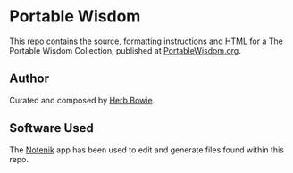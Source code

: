 Portable Wisdom
===============

This repo contains the source, formatting instructions and HTML for a The Portable Wisdom Collection, published at [PortableWisdom.org](https://portablewisdom.org). 

Author
------

Curated and composed by [Herb Bowie](https://hbowie.net/about.html).

Software Used
-------------

The [Notenik](https://notenik.app) app has been used to edit and generate files found within this repo. 
